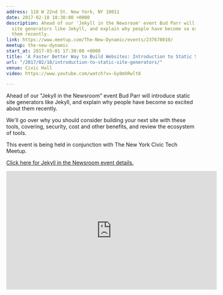 ```yaml
---
address: 118 W 22nd St. New York, NY 10011
date: 2017-02-18 18:30:00 +0000
description: Ahead of our 'Jekyll in the Newsroom' event Bud Parr will introduce static
  site generators like Jekyll, and explain why people have become so excited about
  them recently.
link: https://www.meetup.com/The-New-Dynamic/events/237678010/
meetup: the-new-dynamic
start_at: 2017-03-01 17:30:00 +0000
title: 'A Faster Better Way to Build Websites: Introduction to Static Site Generators'
url: "/2017/02/18/introduction-to-static-site-generators/"
venue: Civic Hall
video: https://www.youtube.com/watch?v=-Gy8mhRwlt8

---
```

Ahead of our "Jekyll in the Newsroom" event Bud Parr will introduce static site generators like Jekyll, and explain why people have become so excited about them recently.

We'll go over why you should consider building your next site with these tools, covering, security, cost and other benefits, and review the ecosystem of tools.


This event is being held in conjunction with The New York Civic Tech Meetup.



[Click here for Jekyll in the Newsroom event details.](https://www.meetup.com/The-New-Dynamic/events/237626879/ )

<div class="embed-container">
<iframe width="560" height="315" src="https://www.youtube.com/embed/videoseries?list=PLHSBYD3ClyvMFhwkfNVO3dHXxKsewFQwN" frameborder="0" allowfullscreen></iframe>
</div>
